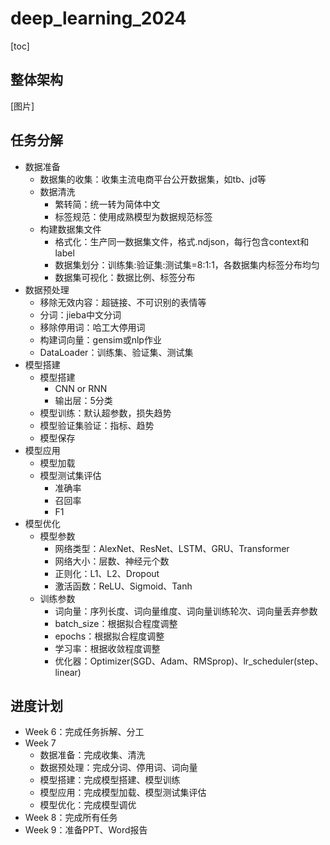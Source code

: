 # deep_learning_2024

[toc]


## 整体架构

[图片]


## 任务分解

- 数据准备
  - 数据集的收集：收集主流电商平台公开数据集，如tb、jd等
  - 数据清洗
    - 繁转简：统一转为简体中文
    - 标签规范：使用成熟模型为数据规范标签
  - 构建数据集文件
    - 格式化：生产同一数据集文件，格式.ndjson，每行包含context和label
    - 数据集划分：训练集:验证集:测试集=8:1:1，各数据集内标签分布均匀
    - 数据集可视化：数据比例、标签分布
- 数据预处理
  - 移除无效内容：超链接、不可识别的表情等
  - 分词：jieba中文分词
  - 移除停用词：哈工大停用词
  - 构建词向量：gensim或nlp作业
  - DataLoader：训练集、验证集、测试集
- 模型搭建
  - 模型搭建
    - CNN or RNN
    - 输出层：5分类
  - 模型训练：默认超参数，损失趋势
  - 模型验证集验证：指标、趋势
  - 模型保存
- 模型应用
  - 模型加载
  - 模型测试集评估
    - 准确率
    - 召回率
    - F1
- 模型优化
  - 模型参数
    - 网络类型：AlexNet、ResNet、LSTM、GRU、Transformer
    - 网络大小：层数、神经元个数
    - 正则化：L1、L2、Dropout
    - 激活函数：ReLU、Sigmoid、Tanh
  - 训练参数
    - 词向量：序列长度、词向量维度、词向量训练轮次、词向量丢弃参数
    - batch_size：根据拟合程度调整
    - epochs：根据拟合程度调整
    - 学习率：根据收敛程度调整
    - 优化器：Optimizer(SGD、Adam、RMSprop)、lr_scheduler(step、linear)


## 进度计划
- Week 6：完成任务拆解、分工
- Week 7
  - 数据准备：完成收集、清洗
  - 数据预处理：完成分词、停用词、词向量
  - 模型搭建：完成模型搭建、模型训练
  - 模型应用：完成模型加载、模型测试集评估
  - 模型优化：完成模型调优
- Week 8：完成所有任务
- Week 9：准备PPT、Word报告